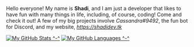 Hello everyone! My name is **Shadi**, and I am just a developer that likes to have fun with many things in life, including, of course, coding!
Come and check it out!
A few of my big projects involve *Cassandra#9492*, the fun bot for Discord, and my website, *https://shadidev.tk*

[![My GitHub Stats ^-^](https://github-readme-stats.vercel.app/api/?username=SilentSerenityy&count_private=true&theme=tokyonight&showicons=true)]()
[![My GitHub Languages ^-^](https://github-readme-stats.vercel.app/api/top-langs/?username=SilentSerenityy&langs_count=10&theme=tokyonight)]()

